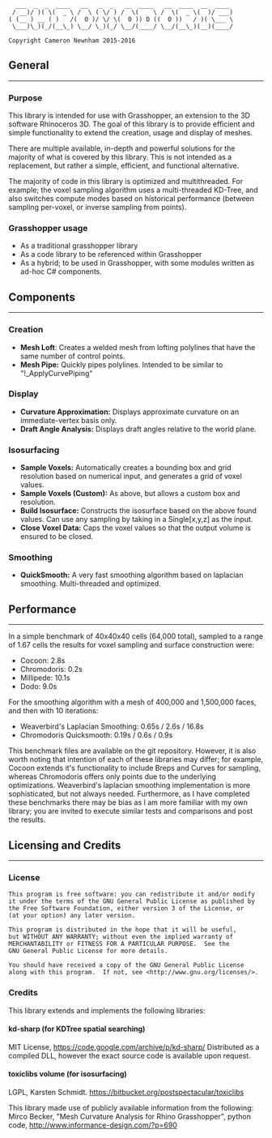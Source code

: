 ~~~
  ___  _  _  ____   __   _  _   __  ____   __  ____  __  ____ 
 / __)/ )( \(  _ \ /  \ ( \/ ) /  \(    \ /  \(  _ \(  )/ ___)
( (__ ) __ ( )   /(  O )/ \/ \(  O )) D ((  O ))   / )( \___ \
 \___)\_)(_/(__\_) \__/ \_)(_/ \__/(____/ \__/(__\_)(__)(____/

Copyright Cameron Newnham 2015-2016
~~~
## General ##
---
### Purpose ###

This library is intended for use with Grasshopper, an extension to the 3D software Rhinoceros 3D. The goal of this library is to provide efficient and simple functionality to extend the creation, usage and display of meshes. 

There are multiple available, in-depth and powerful solutions for the majority of what is covered by this library. This is not intended as a replacement, but rather a simple, efficient, and functional alternative.  

The majority of code in this library is optimized and multithreaded. For example; the voxel sampling algorithm uses a multi-threaded KD-Tree, and also switches compute modes based on historical performance (between sampling per-voxel, or inverse sampling from points).

### Grasshopper usage ###

* As a traditional grasshopper library
* As a code library to be referenced within Grasshopper
* As a hybrid; to be used in Grasshopper, with some modules written as ad-hoc C# components.

## Components ##
---
### Creation ###
* **Mesh Loft**: Creates a welded mesh from lofting polylines that have the same number of control points.
* **Mesh Pipe:** Quickly pipes polylines. Intended to be similar to "!_ApplyCurvePiping"


### Display ###
* **Curvature Approximation:** Displays approximate curvature on an immediate-vertex basis only.
* **Draft Angle Analysis:** Displays draft angles relative to the world plane.


### Isosurfacing ###
* **Sample Voxels:** Automatically creates a bounding box and grid resolution based on numerical input, and generates a grid of voxel values.
* **Sample Voxels (Custom):** As above, but allows a custom box and resolution.
* **Build Isosurface:** Constructs the isosurface based on the above found values. Can use any sampling by taking in a Single[x,y,z] as the input.
* **Close Voxel Data:** Caps the voxel values so that the output volume is ensured to be closed.


### Smoothing ###
* **QuickSmooth:** A very fast smoothing algorithm based on laplacian smoothing. Multi-threaded and optimized.

## Performance ##
---
In a simple benchmark of 40x40x40 cells (64,000 total), sampled to a range of 1.67 cells the results for voxel sampling and surface construction were:

* Cocoon: 2.8s
* Chromodoris: 0.2s
* Millipede: 10.1s
* Dodo: 9.0s

For the smoothing algorithm with a mesh of 400,000 and 1,500,000 faces, and then with 10 iterations:

* Weaverbird's Laplacian Smoothing: 0.65s / 2.6s / 16.8s
* Chromodoris Quicksmooth: 0.19s / 0.6s / 0.9s

This benchmark files are available on the git repository. However, it is also worth noting that intention of each of these libraries may differ; for example, Cocoon extends it's functionality to include Breps and Curves for sampling, whereas Chromodoris offers only points due to the underlying optimizations. Weaverbird's laplacian smoothing implementation is more sophisticated, but not always needed. Furthermore, as I have completed these benchmarks there may be bias as I am more familiar with my own library; you are invited to execute similar tests and comparisons and post the results.


## Licensing and Credits ##
---

### License ###

    This program is free software: you can redistribute it and/or modify
    it under the terms of the GNU General Public License as published by
    the Free Software Foundation, either version 3 of the License, or
    (at your option) any later version.

    This program is distributed in the hope that it will be useful,
    but WITHOUT ANY WARRANTY; without even the implied warranty of
    MERCHANTABILITY or FITNESS FOR A PARTICULAR PURPOSE.  See the
    GNU General Public License for more details.

    You should have received a copy of the GNU General Public License
    along with this program.  If not, see <http://www.gnu.org/licenses/>.

### Credits ###

This library extends and implements the following libraries:

#### kd-sharp (for KDTree spatial searching) ####
MIT License, https://code.google.com/archive/p/kd-sharp/
Distributed as a compiled DLL, however the exact source code is available upon request.

#### toxiclibs volume (for isosurfacing) ####
LGPL, Karsten Schmidt. https://bitbucket.org/postspectacular/toxiclibs

This library made use of publicly available information from the following:  
Mirco Becker, "Mesh Curvature Analysis for Rhino Grasshopper", python code, http://www.informance-design.com/?p=690